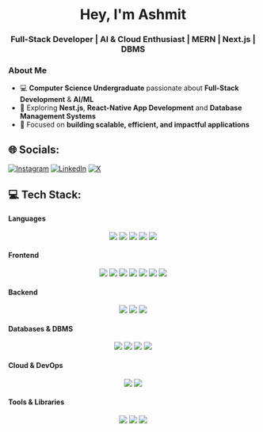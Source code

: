 <h1 align="center">Hey, I'm Ashmit</h1>
<h3 align="center">Full-Stack Developer | AI & Cloud Enthusiast | MERN | Next.js | DBMS</h3>

###  About Me
- 💻 **Computer Science Undergraduate** passionate about **Full-Stack Development** & **AI/ML**  
- 🌱 Exploring **Nest.js**, **React-Native App Development** and **Database Management Systems**   
- 🎯 Focused on **building scalable, efficient, and impactful applications**  

## 🌐 Socials:
[![Instagram](https://img.shields.io/badge/Instagram-%23E4405F.svg?logo=Instagram&logoColor=white)](https://instagram.com/ftashmit) [![LinkedIn](https://img.shields.io/badge/LinkedIn-%230077B5.svg?logo=linkedin&logoColor=white)](https://linkedin.com/in/ftashmit) [![X](https://img.shields.io/badge/X-black.svg?logo=X&logoColor=white)](https://x.com/ftashmit) 

## 💻 Tech Stack:

#### **Languages**
<p align="center">
  <img src="https://img.shields.io/badge/Java-%23ED8B00.svg?style=for-the-badge&logo=openjdk&logoColor=white"/> 
  <img src="https://img.shields.io/badge/JavaScript-F7DF1E.svg?style=for-the-badge&logo=javascript&logoColor=black"/>
  <img src="https://img.shields.io/badge/TypeScript-007ACC.svg?style=for-the-badge&logo=typescript&logoColor=white"/>
  <img src="https://img.shields.io/badge/C-00599C.svg?style=for-the-badge&logo=c&logoColor=white"/>
  <img src="https://img.shields.io/badge/Python-3776AB.svg?style=for-the-badge&logo=python&logoColor=white"/>
</p>

#### **Frontend**
<p align="center">
  <img src="https://img.shields.io/badge/React-61DAFB.svg?style=for-the-badge&logo=react&logoColor=black"/>
  <img src="https://img.shields.io/badge/React%20Native-61DAFB.svg?style=for-the-badge&logo=react&logoColor=black"/>
  <img src="https://img.shields.io/badge/Expo%20Go-000020.svg?style=for-the-badge&logo=expo&logoColor=white"/>
  <img src="https://img.shields.io/badge/Next.js-000000.svg?style=for-the-badge&logo=nextdotjs&logoColor=white"/>
  <img src="https://img.shields.io/badge/TailwindCSS-38B2AC.svg?style=for-the-badge&logo=tailwind-css&logoColor=white"/>
  <img src="https://img.shields.io/badge/Shadcn_UI-000000.svg?style=for-the-badge&logo=shadcnui&logoColor=white"/>
  <img src="https://img.shields.io/badge/Figma-F24E1E.svg?style=for-the-badge&logo=figma&logoColor=white"/>
</p>

#### **Backend**
<p align="center">
  <img src="https://img.shields.io/badge/Node.js-43853D.svg?style=for-the-badge&logo=node.js&logoColor=white"/>
  <img src="https://img.shields.io/badge/Express.js-404D59.svg?style=for-the-badge"/>
  <img src="https://img.shields.io/badge/Appwrite-F02E65.svg?style=for-the-badge&logo=appwrite&logoColor=white"/>
</p>

#### **Databases & DBMS**
<p align="center">
  <img src="https://img.shields.io/badge/MongoDB-4EA94B.svg?style=for-the-badge&logo=mongodb&logoColor=white"/>
  <img src="https://img.shields.io/badge/PostgreSQL-316192.svg?style=for-the-badge&logo=postgresql&logoColor=white"/>
  <img src="https://img.shields.io/badge/Supabase-3ECF8E.svg?style=for-the-badge&logo=supabase&logoColor=white"/>
  <img src="https://img.shields.io/badge/ANSI%20SQL-336791.svg?style=for-the-badge&logo=databricks&logoColor=white"/>
</p>

#### **Cloud & DevOps**
<p align="center">
  <img src="https://img.shields.io/badge/AWS-FF9900.svg?style=for-the-badge&logo=amazonaws&logoColor=white"/>
  <img src="https://img.shields.io/badge/Docker-2496ED.svg?style=for-the-badge&logo=docker&logoColor=white"/>
</p>

#### **Tools & Libraries**
<p align="center">
  <img src="https://img.shields.io/badge/Git-F05032.svg?style=for-the-badge&logo=git&logoColor=white"/>
  <img src="https://img.shields.io/badge/Postman-FF6C37.svg?style=for-the-badge&logo=postman&logoColor=white"/>
  <img src="https://img.shields.io/badge/Vercel-000000.svg?style=for-the-badge&logo=vercel&logoColor=white"/>
</p>
